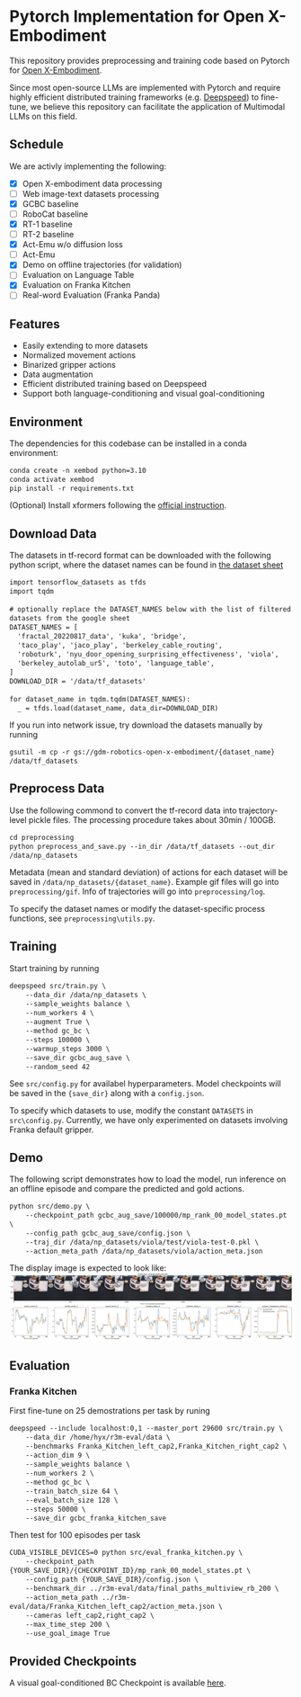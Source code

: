 # Pytorch Implementation for Open X-Embodiment

This repository provides preprocessing and training code based on Pytorch for [Open X-Embodiment](https://github.com/google-deepmind/open_x_embodiment).

Since most open-source LLMs are implemented with Pytorch and require highly efficient distributed training frameworks (e.g. [Deepspeed](https://www.deepspeed.ai/getting-started/)) to fine-tune, we believe this repository can facilitate the application of Multimodal LLMs on this field.

## Schedule

We are activly implementing the following:

- [x] Open X-embodiment data processing
- [ ] Web image-text datasets processing
- [x] GCBC baseline
- [ ] RoboCat baseline
- [x] RT-1 baseline
- [ ] RT-2 baseline
- [x] Act-Emu w/o diffusion loss
- [ ] Act-Emu
- [x] Demo on offline trajectories (for validation)
- [ ] Evaluation on Language Table
- [x] Evaluation on Franka Kitchen
- [ ] Real-word Evaluation (Franka Panda)

## Features

- Easily extending to more datasets
- Normalized movement actions
- Binarized gripper actions
- Data augmentation
- Efficient distributed training based on Deepspeed
- Support both language-conditioning and visual goal-conditioning

## Environment

The dependencies for this codebase can be installed in a conda environment:

```
conda create -n xembod python=3.10
conda activate xembod
pip install -r requirements.txt
```
(Optional) Install xformers following the [official instruction](https://github.com/facebookresearch/xformers).

## Download Data

The datasets in tf-record format can be downloaded with the following python script, where the dataset names can be found in [the dataset sheet](https://docs.google.com/spreadsheets/d/1rPBD77tk60AEIGZrGSODwyyzs5FgCU9Uz3h-3_t2A9g/edit#gid=0)

```
import tensorflow_datasets as tfds
import tqdm

# optionally replace the DATASET_NAMES below with the list of filtered datasets from the google sheet
DATASET_NAMES = [
  'fractal_20220817_data', 'kuka', 'bridge',
  'taco_play', 'jaco_play', 'berkeley_cable_routing',
  'roboturk', 'nyu_door_opening_surprising_effectiveness', 'viola',
  'berkeley_autolab_ur5', 'toto', 'language_table',
]
DOWNLOAD_DIR = '/data/tf_datasets'

for dataset_name in tqdm.tqdm(DATASET_NAMES):
  _ = tfds.load(dataset_name, data_dir=DOWNLOAD_DIR)
```

If you run into network issue, try download the datasets manually by running

```
gsutil -m cp -r gs://gdm-robotics-open-x-embodiment/{dataset_name} /data/tf_datasets
```

## Preprocess Data

Use the following commond to convert the tf-record data into trajectory-level pickle files. The processing procedure takes about 30min / 100GB.

```
cd preprocessing
python preprocess_and_save.py --in_dir /data/tf_datasets --out_dir /data/np_datasets
```

Metadata (mean and standard deviation) of actions for each dataset will be saved in `/data/np_datasets/{dataset_name}`. Example gif files will go into `preprocessing/gif`. Info of trajectories will go into `preprocessing/log`.

To specify the dataset names or modify the dataset-specific process functions, see `preprocessing\utils.py`.

## Training

Start training by running

```
deepspeed src/train.py \
    --data_dir /data/np_datasets \
    --sample_weights balance \
    --num_workers 4 \
    --augment True \
    --method gc_bc \
    --steps 100000 \
    --warmup_steps 3000 \
    --save_dir gcbc_aug_save \
    --random_seed 42
```

See `src/config.py` for availabel hyperparameters. Model checkpoints will be saved in the `{save_dir}` along with a `config.json`.

To specify which datasets to use, modify the constant `DATASETS` in `src\config.py`. Currently, we have only experimented on datasets involving Franka default gripper.

## Demo

The following script demonstrates how to load the model, run inference on an offline episode and compare the predicted and gold actions.

```
python src/demo.py \
    --checkpoint_path gcbc_aug_save/100000/mp_rank_00_model_states.pt \
    --config_path gcbc_aug_save/config.json \
    --traj_dir /data/np_datasets/viola/test/viola-test-0.pkl \
    --action_meta_path /data/np_datasets/viola/action_meta.json
```

The display image is expected to look like:
![](demo_viola-test-0.png)

## Evaluation

### Franka Kitchen
First fine-tune on 25 demostrations per task by runing
```
deepspeed --include localhost:0,1 --master_port 29600 src/train.py \
    --data_dir /home/hyx/r3m-eval/data \
    --benchmarks Franka_Kitchen_left_cap2,Franka_Kitchen_right_cap2 \
    --action_dim 9 \
    --sample_weights balance \
    --num_workers 2 \
    --method gc_bc \
    --train_batch_size 64 \
    --eval_batch_size 128 \
    --steps 50000 \
    --save_dir gcbc_franka_kitchen_save
```

Then test for 100 episodes per task
```
CUDA_VISIBLE_DEVICES=0 python src/eval_franka_kitchen.py \
    --checkpoint_path {YOUR_SAVE_DIR}/{CHECKPOINT_ID}/mp_rank_00_model_states.pt \
    --config_path {YOUR_SAVE_DIR}/config.json \
    --benchmark_dir ../r3m-eval/data/final_paths_multiview_rb_200 \
    --action_meta_path ../r3m-eval/data/Franka_Kitchen_left_cap2/action_meta.json \
    --cameras left_cap2,right_cap2 \
    --max_time_step 200 \
    --use_goal_image True
```

## Provided Checkpoints

A visual goal-conditioned BC Checkpoint is available [here](https://drive.google.com/drive/folders/15hXCEUwCbbU3kt4dgTc_dmwrG9Vzy-J0?usp=drive_link).

